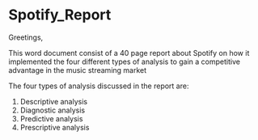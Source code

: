 # Spotify_Report

Greetings,

This word document consist of a 40 page report about Spotify on how it implemented the four different types of analysis to gain a competitive advantage in the music streaming market

The four types of analysis discussed in the report are:
1. Descriptive analysis
2. Diagnostic analysis
3. Predictive analysis
4. Prescriptive analysis
